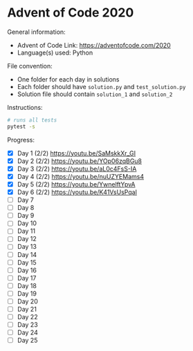 # Advent of Code 2020

General information:

* Advent of Code Link: https://adventofcode.com/2020
* Language(s) used: Python

File convention:

* One folder for each day in solutions
* Each folder should have ``solution.py`` and ``test_solution.py``
* Solution file should contain ``solution_1`` and ``solution_2``

Instructions:

```bash
# runs all tests
pytest -s
```

Progress:

- [x] Day 1 (2/2) https://youtu.be/SaMskkXr_GI
- [x] Day 2 (2/2) https://youtu.be/YOp06zqBGu8
- [x] Day 3 (2/2) https://youtu.be/aL0c4FsS-IA
- [x] Day 4 (2/2) https://youtu.be/nuUZYEMams4
- [x] Day 5 (2/2) https://youtu.be/YwnelftYpvA
- [x] Day 6 (2/2) https://youtu.be/K41VsUsPqaI
- [ ] Day 7
- [ ] Day 8
- [ ] Day 9
- [ ] Day 10
- [ ] Day 11
- [ ] Day 12
- [ ] Day 13
- [ ] Day 14
- [ ] Day 15
- [ ] Day 16
- [ ] Day 17
- [ ] Day 18
- [ ] Day 19
- [ ] Day 20
- [ ] Day 21
- [ ] Day 22
- [ ] Day 23
- [ ] Day 24
- [ ] Day 25
